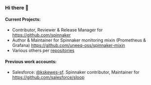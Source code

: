 ### Hi there 👋

#### Current Projects:
- Contributor, Reviewer & Release Manager for https://github.com/spinnaker
- Author & Maintainer for Spinnaker monitoring mixin (Prometheus & Grafana) https://github.com/uneeq-oss/spinnaker-mixin
- Various others per [repositories](https://github.com/karlskewes?tab=repositories)

#### Previous work accounts:
- Salesforce: [@kskewes-sf](https://github.com/kskewes-sf). Spinnaker contributor, Maintainer for https://github.com/salesforce/sloop

<!--
**karlskewes/karlskewes** is a ✨ _special_ ✨ repository because its `README.md` (this file) appears on your GitHub profile.

Here are some ideas to get you started:

- 🔭 I’m currently working on ...
- 🌱 I’m currently learning ...
- 👯 I’m looking to collaborate on ...
- 🤔 I’m looking for help with ...
- 💬 Ask me about ...
- 📫 How to reach me: ...
- 😄 Pronouns: ...
- ⚡ Fun fact: ...
-->
